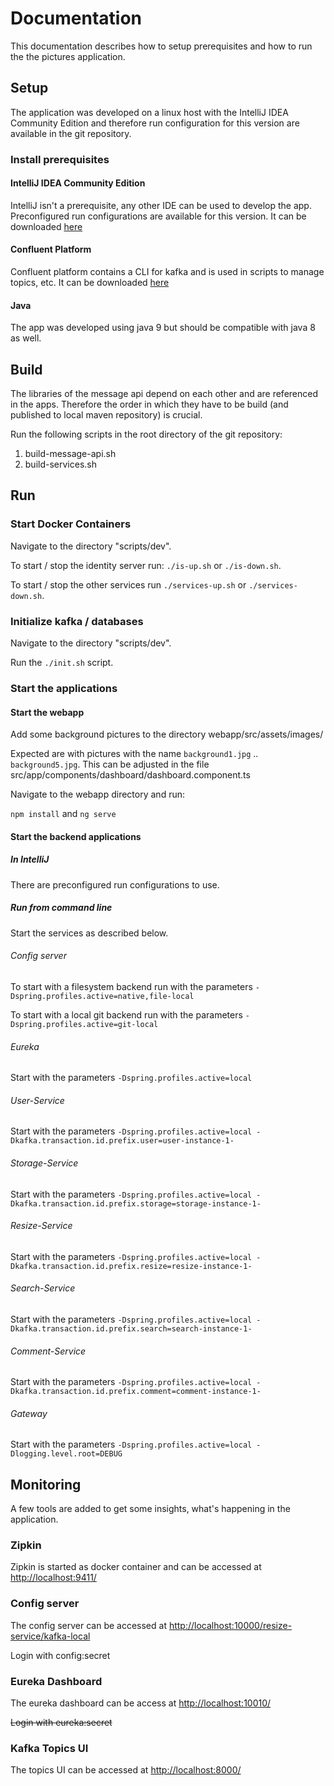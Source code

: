 # Documentation
This documentation describes how to setup prerequisites and how to run the the pictures 
application.

## Setup

The application was developed on a linux host with the IntelliJ IDEA Community Edition and therefore
run configuration for this version are available in the git repository. 

### Install prerequisites

#### IntelliJ IDEA Community Edition
IntelliJ isn't a prerequisite, any other IDE can be used to develop the app. 
Preconfigured run configurations are available for this version.
It can be downloaded [here](https://www.jetbrains.com/idea/download)

#### Confluent Platform
Confluent platform contains a CLI for kafka and is used in scripts to manage topics, etc.
It can be downloaded [here](https://docs.confluent.io/current/installation/installing_cp/rhel-centos.html)

#### Java
The app was developed using java 9 but should be compatible with java 8 as well.

## Build
The libraries of the message api depend on each other and are referenced in the apps.
Therefore the order in which they have to be build (and published to local maven repository) 
is crucial.

Run the following scripts in the root directory of the git repository:

1. build-message-api.sh
2. build-services.sh

## Run

### Start Docker Containers

Navigate to the directory "scripts/dev".

To start / stop the identity server run: `./is-up.sh` or `./is-down.sh`.

To start / stop the other services run `./services-up.sh` or `./services-down.sh`.

### Initialize kafka / databases

Navigate to the directory "scripts/dev".

Run the `./init.sh` script.

### Start the applications

#### Start the webapp
Add some background pictures to the directory webapp/src/assets/images/

Expected are with pictures with the name `background1.jpg` .. `background5.jpg`.
This can be adjusted in the file src/app/components/dashboard/dashboard.component.ts

Navigate to the webapp directory and run:

`npm install` and `ng serve`

#### Start the backend applications

##### In IntelliJ

There are preconfigured run configurations to use.

##### Run from command line

Start the services as described below.

###### Config server
To start with a filesystem backend run with the parameters `-Dspring.profiles.active=native,file-local`

To start with a local git backend run with the parameters `-Dspring.profiles.active=git-local`

###### Eureka
Start with the parameters `-Dspring.profiles.active=local`

###### User-Service
Start with the parameters `-Dspring.profiles.active=local -Dkafka.transaction.id.prefix.user=user-instance-1-`

###### Storage-Service
Start with the parameters `-Dspring.profiles.active=local -Dkafka.transaction.id.prefix.storage=storage-instance-1-`

###### Resize-Service
Start with the parameters `-Dspring.profiles.active=local -Dkafka.transaction.id.prefix.resize=resize-instance-1-`

###### Search-Service
Start with the parameters `-Dspring.profiles.active=local -Dkafka.transaction.id.prefix.search=search-instance-1-`

###### Comment-Service
Start with the parameters `-Dspring.profiles.active=local -Dkafka.transaction.id.prefix.comment=comment-instance-1-`

###### Gateway
Start with the parameters `-Dspring.profiles.active=local -Dlogging.level.root=DEBUG`

## Monitoring
A few tools are added to get some insights, what's happening in the application.

### Zipkin
Zipkin is started as docker container and can be accessed at [http://localhost:9411/](http://localhost:9411/)

### Config server
The config server can be accessed at [http://localhost:10000/resize-service/kafka-local](http://localhost:10000/resize-service/kafka-local)

Login with config:secret

### Eureka Dashboard
The eureka dashboard can be access at [http://localhost:10010/](http://localhost:10010/)

~~Login with eureka:secret~~

### Kafka Topics UI
The topics UI can be accessed at [http://localhost:8000/](http://localhost:8000/)
